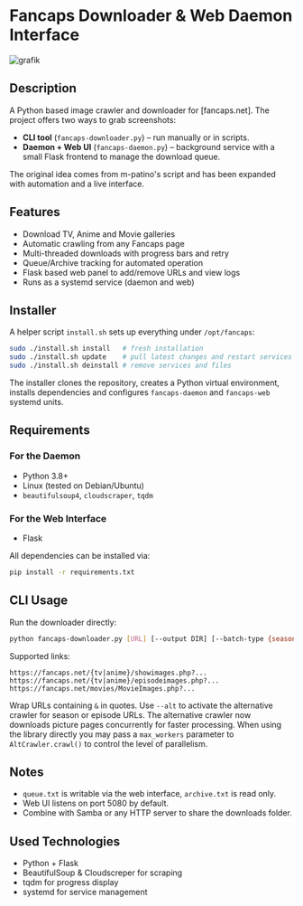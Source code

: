 # Fancaps Downloader & Web Daemon Interface

![grafik](https://github.com/user-attachments/assets/bd5ce8a3-a8a4-4f9c-937c-5c8b7811e684)

## Description
A Python based image crawler and downloader for [fancaps.net]. The project offers two ways to grab screenshots:

* **CLI tool** (`fancaps-downloader.py`) – run manually or in scripts.
* **Daemon + Web UI** (`fancaps-daemon.py`) – background service with a small Flask frontend to manage the download queue.

The original idea comes from m-patino's script and has been expanded with automation and a live interface.

## Features
- Download TV, Anime and Movie galleries
- Automatic crawling from any Fancaps page
- Multi-threaded downloads with progress bars and retry
- Queue/Archive tracking for automated operation
- Flask based web panel to add/remove URLs and view logs
- Runs as a systemd service (daemon and web)

## Installer
A helper script `install.sh` sets up everything under `/opt/fancaps`:

```bash
sudo ./install.sh install   # fresh installation
sudo ./install.sh update    # pull latest changes and restart services
sudo ./install.sh deinstall # remove services and files
```

The installer clones the repository, creates a Python virtual environment, installs dependencies and configures `fancaps-daemon` and `fancaps-web` systemd units.

## Requirements
### For the Daemon
- Python 3.8+
- Linux (tested on Debian/Ubuntu)
- `beautifulsoup4`, `cloudscraper`, `tqdm`

### For the Web Interface
- Flask

All dependencies can be installed via:

```bash
pip install -r requirements.txt
```

## CLI Usage
Run the downloader directly:

```bash
python fancaps-downloader.py [URL] [--output DIR] [--batch-type {season,movie}] [--batch-file FILE] [--alt]
```

Supported links:
```
https://fancaps.net/{tv|anime}/showimages.php?...  
https://fancaps.net/{tv|anime}/episodeimages.php?...  
https://fancaps.net/movies/MovieImages.php?...
```
Wrap URLs containing `&` in quotes.
Use `--alt` to activate the alternative crawler for season or episode URLs.
The alternative crawler now downloads picture pages concurrently for faster
processing. When using the library directly you may pass a `max_workers`
parameter to `AltCrawler.crawl()` to control the level of parallelism.

## Notes
- `queue.txt` is writable via the web interface, `archive.txt` is read only.
- Web UI listens on port 5080 by default.
- Combine with Samba or any HTTP server to share the downloads folder.

## Used Technologies
- Python + Flask
- BeautifulSoup & Cloudscreper for scraping
- tqdm for progress display
- systemd for service management

